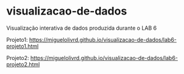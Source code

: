 # visualizacao-de-dados

Visualização interativa de dados produzida durante o LAB 6

Projeto1: https://miguelolivrd.github.io/visualizacao-de-dados/lab6-projeto1.html

Projeto2: https://miguelolivrd.github.io/visualizacao-de-dados/lab6-projeto2.html
